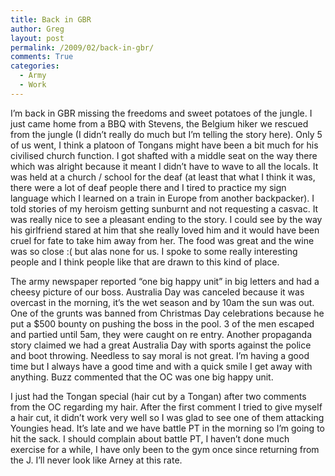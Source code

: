 ```yaml
---
title: Back in GBR
author: Greg
layout: post
permalink: /2009/02/back-in-gbr/
comments: True
categories:
  - Army
  - Work
---
```

I&#8217;m back in GBR missing the freedoms and sweet potatoes of the jungle. I just came home from a BBQ with Stevens, the Belgium hiker we rescued from the jungle (I didn&#8217;t really do much but I&#8217;m telling the story here). Only 5 of us went, I think a platoon of Tongans might have been a bit much for his civilised church function. I got shafted with a middle seat on the way there which was alright because it meant I didn&#8217;t have to wave to all the locals. It was held at a church / school for the deaf (at least that what I think it was, there were a lot of deaf people there and I tired to practice my sign language which I learned on a train in Europe from another backpacker). I told stories of my heroism getting sunburnt and not requesting a casvac. It was really nice to see a pleasant ending to the story. I could see by the way his girlfriend stared at him that she really loved him and it would have been cruel for fate to take him away from her. The food was great and the wine was so close :( but alas none for us. I spoke to some really interesting people and I think people like that are drawn to this kind of place.

The army newspaper reported “one big happy unit” in big letters and had a cheesy picture of our boss. Australia Day was canceled because it was overcast in the morning, it&#8217;s the wet season and by 10am the sun was out. One of the grunts was banned from Christmas Day celebrations because he put a $500 bounty on pushing the boss in the pool. 3 of the men escaped and partied until 5am, they were caught on re entry. Another propaganda story claimed we had a great Australia Day with sports against the police and boot throwing. Needless to say moral is not great. I&#8217;m having a good time but I always have a good time and with a quick smile I get away with anything. Buzz commented that the OC was one big happy unit.

I just had the Tongan special (hair cut by a Tongan) after two comments from the OC regarding my hair. After the first comment I tried to give myself a hair cut, it didn&#8217;t work very well so I was glad to see one of them attacking Youngies head. It&#8217;s late and we have battle PT in the morning so I&#8217;m going to hit the sack. I should complain about battle PT, I haven&#8217;t done much exercise for a while, I have only been to the gym once since returning from the J. I&#8217;ll never look like Arney at this rate.